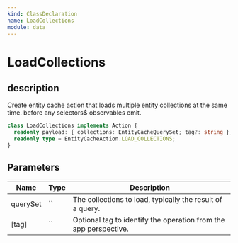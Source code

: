 ```yaml
---
kind: ClassDeclaration
name: LoadCollections
module: data
---
```


# LoadCollections

## description

Create entity cache action that loads multiple entity collections at the same time.
before any selectors\$ observables emit.

```ts
class LoadCollections implements Action {
  readonly payload: { collections: EntityCacheQuerySet; tag?: string };
  readonly type = EntityCacheAction.LOAD_COLLECTIONS;
}
```

## Parameters

| Name     | Type                                                                  | Description |
| -------- | --------------------------------------------------------------------- | ----------- |
| querySet | `` | The collections to load, typically the result of a query.        |
| [tag]    | `` | Optional tag to identify the operation from the app perspective. |
